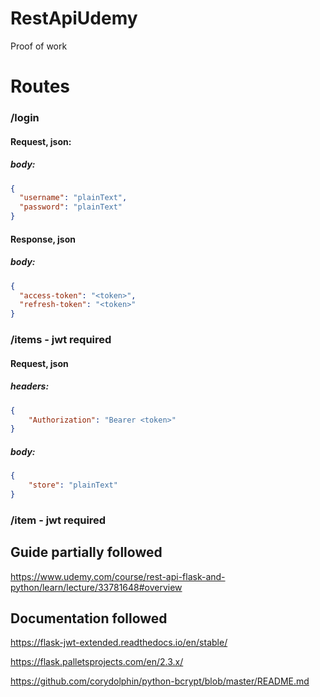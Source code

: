 # RestApiUdemy
 Proof of work

# Routes

### /login
#### Request, json:
##### body:
```json
{
  "username": "plainText",
  "password": "plainText"
}
```
#### Response, json
##### body:
```json
{
  "access-token": "<token>",
  "refresh-token": "<token>"
}
```

### /items - jwt required
#### Request, json
##### headers:
```json
{
    "Authorization": "Bearer <token>"
}
```
##### body:
```json
{
    "store": "plainText"
}
```
### /item - jwt required


## Guide partially followed
https://www.udemy.com/course/rest-api-flask-and-python/learn/lecture/33781648#overview

## Documentation followed
https://flask-jwt-extended.readthedocs.io/en/stable/

https://flask.palletsprojects.com/en/2.3.x/

https://github.com/corydolphin/python-bcrypt/blob/master/README.md